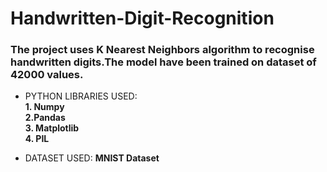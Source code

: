 # Handwritten-Digit-Recognition
<h3>The project uses K Nearest Neighbors algorithm to recognise handwritten digits.The model have been trained on dataset of 42000 values.</h3>

- PYTHON LIBRARIES USED:<br>  **1. Numpy <br> 2.Pandas <br> 3. Matplotlib <br> 4. PIL**

- DATASET USED:   **MNIST Dataset**

<p align="left">
</p>
